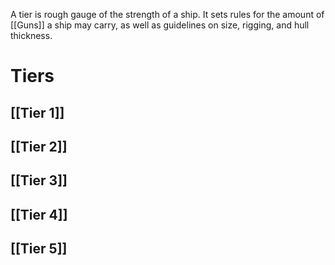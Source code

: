 A tier is rough gauge of the strength of a ship. It sets rules for the amount of [[Guns]] a ship may carry, as well as guidelines on size, rigging, and hull thickness.

# Tiers
## [[Tier 1]]

## [[Tier 2]]

## [[Tier 3]]

## [[Tier 4]]

## [[Tier 5]]